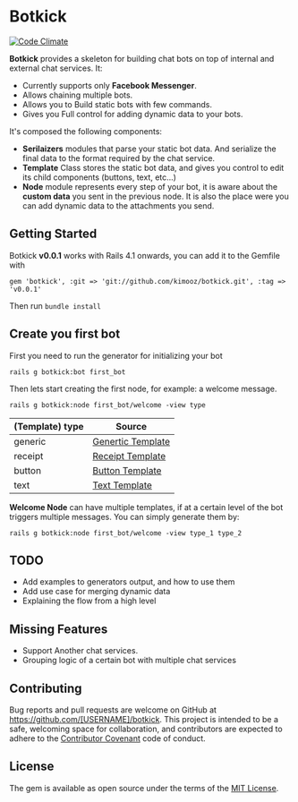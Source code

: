 # Botkick

[![Code Climate](https://codeclimate.com/github/kimooz/botkick/badges/gpa.svg)](https://codeclimate.com/github/kimooz/botkick)

**Botkick** provides a skeleton for building chat bots on top of internal and external chat services. It:

- Currently supports only **Facebook Messenger**.
- Allows chaining multiple bots.
- Allows you to Build static bots with few commands.
- Gives you Full control for adding dynamic data to your bots.

It's composed the following components:

- **Serilaizers** modules that parse your static bot data. And serialize the final data to the format required by the chat service.
- **Template** Class stores the static bot data, and gives you control to edit its child components (buttons, text, etc...)
- **Node** module represents every step of your bot, it is aware about the **custom data** you sent in the previous node. It is also the place were you can add dynamic data to the attachments you send.

## Getting Started
Botkick **v0.0.1** works with Rails 4.1 onwards, you can add it to the Gemfile with

	gem 'botkick', :git => 'git://github.com/kimooz/botkick.git', :tag => 'v0.0.1'


Then run `bundle install`
 
## Create you first bot
 
First you need to run the generator for initializing your bot

	rails g botkick:bot first_bot
 
Then lets start creating the first node, for example: a welcome message.

	rails g botkick:node first_bot/welcome -view type
	
(Template) type  | Source 
-------------- | ----------- 
generic        | [Genertic Template](https://developers.facebook.com/docs/messenger-platform/send-api-reference/generic-template)
receipt        | [Receipt Template](https://developers.facebook.com/docs/messenger-platform/send-api-reference/receipt-template)
button         | [Button Template](https://developers.facebook.com/docs/messenger-platform/send-api-reference/button-template)
text           | [Text Template](https://developers.facebook.com/docs/messenger-platform/send-api-reference/text-message)

**Welcome Node** can have multiple templates, if at a certain level of the bot triggers multiple messages. You can simply generate them by:

	rails g botkick:node first_bot/welcome -view type_1 type_2
	
## TODO
- Add examples to generators output, and how to use them
- Add use case for merging dynamic data
- Explaining the flow from a high level


## Missing Features

- Support Another chat services.
- Grouping logic of a certain bot with multiple chat services

## Contributing

Bug reports and pull requests are welcome on GitHub at https://github.com/[USERNAME]/botkick. This project is intended to be a safe, welcoming space for collaboration, and contributors are expected to adhere to the [Contributor Covenant](http://contributor-covenant.org) code of conduct.


## License

The gem is available as open source under the terms of the [MIT License](http://opensource.org/licenses/MIT).

